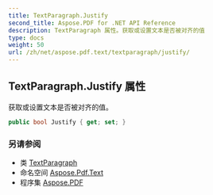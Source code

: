 ```yaml
---
title: TextParagraph.Justify
second_title: Aspose.PDF for .NET API Reference
description: TextParagraph 属性。获取或设置文本是否被对齐的值
type: docs
weight: 50
url: /zh/net/aspose.pdf.text/textparagraph/justify/
---
```

## TextParagraph.Justify 属性

获取或设置文本是否被对齐的值。

```csharp
public bool Justify { get; set; }
```

### 另请参阅

* 类 [TextParagraph](../)
* 命名空间 [Aspose.Pdf.Text](../../../aspose.pdf.text/)
* 程序集 [Aspose.PDF](../../../)